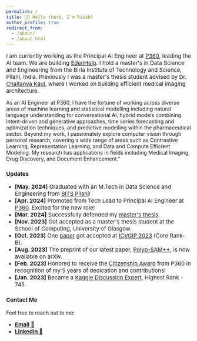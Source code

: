 ```yaml
---
permalink: /
title: 👋🏼 Hello there, I’m Risab!
author_profile: true
redirect_from: 
  - /about/
  - /about.html
---
```


<span style="font-size: 15px;">I am currently working as the Principal AI Engineer at [P360](https://www.p360.com/), leading the AI team. We are building [EdenHelp](https://www.p360.com/edenhelp/). I hold a master's in Data Science and Engineering from the Birla Institute of Technology and Science, Pilani, India. Previously I was a master's thesis student advised by Dr. [Chaitanya Kaul](https://chaitanya-kaul.github.io/), where I worked on building efficient medical imaging architecture. 

As an AI Engineer at P360, I have the fortune of working across diverse areas of machine learning and statistical modelling including natural language understanding for conversational AI, hybrid models combining intent-driven and generative approaches, time series forecasting and optimization techniques, and predictive modelling within the pharmaceutical sector. Beyond my work, I passionately explore computer vision through personal research, covering a wide range of areas such as Contrastive Learning, Representation Learning, and Data and Compute Efficient Modeling. My research has applications in fields including Medical Imaging, Drug Discovery, and Document Enhancement."



### <span style="font-size: 15px;">Updates</span>
- <span style="font-size: 15px;">**[May. 2024]** Graduated with an M.Tech in Data Science and Engineering from [BITS Pilani](https://www.bits-pilani.ac.in/)!</span>
- <span style="font-size: 15px;">**[Apr. 2024]** Promoted from Tech Lead to Principal AI Engineer at [P360](https://www.p360.com/leadership/). Excited for the new role!</span>
- <span style="font-size: 15px;">**[Mar. 2024]** Successfully defended my [master's thesis](https://arxiv.org/pdf/2406.03173).</span>
- <span style="font-size: 15px;">**[Nov. 2023]** Got accepted as a master's thesis student at the School of Computing, University of Glasgow.</span>
- <span style="font-size: 15px;">**[Oct. 2023]** One [paper](https://dl.acm.org/doi/abs/10.1145/3627631.3627639) got accepted at [ICVGIP 2023](https://www.iitrpr.ac.in/ICVGIP/) (Core Rank-B).</span>
- <span style="font-size: 15px;">**[Aug. 2023]** The preprint of our latest paper, [Polyp-SAM++](https://arxiv.org/abs/2308.06623), is now available on arXiv.</span>
- <span style="font-size: 15px;">**[Feb. 2023]** Honored to receive the [Citizenship Award](https://www.linkedin.com/posts/activity-7031705908409712641-huup?utm_source=share&utm_medium=member_desktop) from P360 in recognition of my 5 years of dedication and contributions!</span>
- <span style="font-size: 15px;">**[Jan. 2023]** Became a [Kaggle Discussion Expert](https://www.kaggle.com/risabbiswas19), Highest Rank - 745.</span>

### <span style="font-size: 15px;">Contact Me</span>
Feel free to reach out to me:
- <span style="font-size: 15px;">**[Email 📩](mailto:risabbiswas19@gmail.com)**
- <span style="font-size: 15px;">**[LinkedIn 🙌](https://www.linkedin.com/in/risab-biswas/)**
